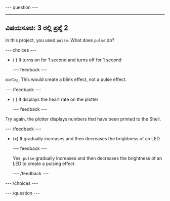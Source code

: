 
--- question ---

---
ವಿಷಯಸೂಚಿ: 3 ರಲ್ಲಿ ಪ್ರಶ್ನೆ 2
---

In this project, you used `pulse`. What does `pulse` do?

--- choices ---

- ( ) It turns on for 1 second and turns off for 1 second

  --- feedback ---

ಹಾಗೆನಿಲ್ಲ. This would create a blink effect, not a pulse effect.

  --- /feedback ---

- ( ) It displays the heart rate on the plotter

  --- feedback ---

Try again, the plotter displays numbers that have been printed to the Shell.

  --- /feedback ---

- (x) It gradually increases and then decreases the brightness of an LED

  --- feedback ---

  Yes, `pulse` gradually increases and then decreases the brightness of an LED to create a pulsing effect.

  --- /feedback ---


--- /choices ---

--- /question ---
